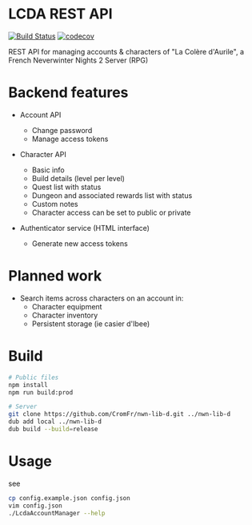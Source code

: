 # LCDA REST API
[![Build Status](https://travis-ci.org/CromFr/LcdaAccountManager.svg?branch=master)](https://travis-ci.org/CromFr/LcdaAccountManager)
[![codecov](https://codecov.io/gh/CromFr/LcdaAccountManager/branch/master/graph/badge.svg)](https://codecov.io/gh/CromFr/LcdaAccountManager)

REST API for managing accounts & characters of "La Colère d'Aurile", a French Neverwinter Nights 2 Server (RPG)


# Backend features
- Account API
	* Change password
	* Manage access tokens

- Character API
	* Basic info
	* Build details (level per level)
	* Quest list with status
	* Dungeon and associated rewards list with status
	* Custom notes
	* Character access can be set to public or private

- Authenticator service (HTML interface)
	- Generate new access tokens

# Planned work
- Search items across characters on an account in:
    + Character equipment
    + Character inventory
    + Persistent storage (ie casier d'Ibee)



# Build

```sh
# Public files
npm install
npm run build:prod

# Server
git clone https://github.com/CromFr/nwn-lib-d.git ../nwn-lib-d
dub add local ../nwn-lib-d
dub build --build=release
```

# Usage

see
```sh
cp config.example.json config.json
vim config.json
./LcdaAccountManager --help
```

